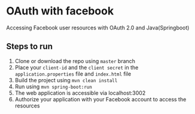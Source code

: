 # OAuth with facebook
Accessing Facebook user resources with OAuth 2.0 and Java(Springboot)

## Steps to run
1. Clone or download the repo using `master` branch
2. Place your `client-id` and the `client secret` in the `application.properties` file and `index.html` file
3. Build the project using `mvn clean install`
4. Run using `mvn spring-boot:run`
5. The web application is accessible via localhost:3002
6. Authorize your application with your Facebook account to access the resources
